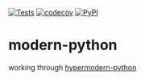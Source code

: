 [![Tests](https://github.com/stephenkilbourn/modern-python/workflows/Tests/badge.svg)](https://github.com/stephenkilbourn/modern-python/actions?workflow=Tests) [![codecov](https://codecov.io/gh/stephenkilbourn/modern-python/branch/main/graph/badge.svg?token=BVRCL8CZZB)](https://codecov.io/gh/stephenkilbourn/modern-python)
[![PyPI](https://img.shields.io/pypi/v/modern-python.svg)](https://pypi.org/project/modern-python/)




# modern-python
working through [hypermodern-python](https://cjolowicz.github.io/posts/hypermodern-python-01-setup/)
